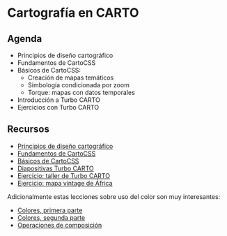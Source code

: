 Cartografía en CARTO
==========================

## Agenda

* Principios de diseño cartográfico
* Fundamentos de CartoCSS
* Básicos de CartoCSS:
  * Creación de mapas temáticos
  * Simbología condicionada por zoom
  * Torque: mapas con datos temporales
* Introducción a Turbo CARTO
* Ejercicios con Turbo CARTO


## Recursos

* [Principios de diseño cartográfico](https://docs.google.com/presentation/d/1LbBIFPEWki58F2yRdbESTKGgm_sjnZRf9VV4odLGPlM/edit?usp=sharing)
* [Fundamentos de CartoCSS](resources/cartocss.md)
* [Básicos de CartoCSS](resources/basics.md)
* [Diapositivas Turbo CARTO](https://docs.google.com/a/cartodb.com/presentation/d/1v4IYwOXSfUMwv6_X5pbDPBr5SaHLS6GUaa74HSMG3-8/edit?usp=sharing)
* [Ejercicio: taller de Turbo CARTO](http://bit.ly/turboviewer-cartosummit)
* [Ejercicio: mapa vintage de África](exercises/africa.md)

Adicionalmente estas lecciones sobre uso del color son muy interesantes:

* [Colores, primera parte](https://carto.com/academy/courses/intermediate-design/choose-colors-1/)
* [Colores, segunda parte](https://carto.com/academy/courses/intermediate-design/choose-colors-2/)
* [Operaciones de composición](https://carto.com/academy/courses/intermediate-design/use-composite-operations/)
